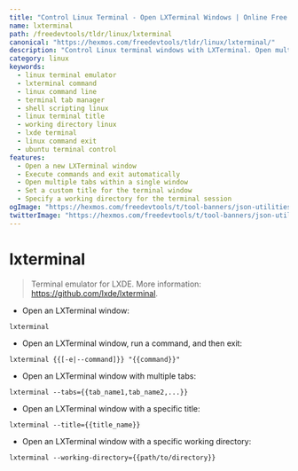 ```yaml
---
title: "Control Linux Terminal - Open LXTerminal Windows | Online Free DevTools by Hexmos"
name: lxterminal
path: /freedevtools/tldr/linux/lxterminal
canonical: "https://hexmos.com/freedevtools/tldr/linux/lxterminal/"
description: "Control Linux terminal windows with LXTerminal. Open multiple tabs, set custom titles, and specify working directories. Free online tool, no registration required."
category: linux
keywords:
  - linux terminal emulator
  - lxterminal command
  - linux command line
  - terminal tab manager
  - shell scripting linux
  - linux terminal title
  - working directory linux
  - lxde terminal
  - linux command exit
  - ubuntu terminal control
features:
  - Open a new LXTerminal window
  - Execute commands and exit automatically
  - Open multiple tabs within a single window
  - Set a custom title for the terminal window
  - Specify a working directory for the terminal session
ogImage: "https://hexmos.com/freedevtools/t/tool-banners/json-utilities-banner.png"
twitterImage: "https://hexmos.com/freedevtools/t/tool-banners/json-utilities-banner.png"
---
```


# lxterminal

> Terminal emulator for LXDE.
> More information: <https://github.com/lxde/lxterminal>.

- Open an LXTerminal window:

`lxterminal`

- Open an LXTerminal window, run a command, and then exit:

`lxterminal {{[-e|--command]}} "{{command}}"`

- Open an LXTerminal window with multiple tabs:

`lxterminal --tabs={{tab_name1,tab_name2,...}}`

- Open an LXTerminal window with a specific title:

`lxterminal --title={{title_name}}`

- Open an LXTerminal window with a specific working directory:

`lxterminal --working-directory={{path/to/directory}}`
